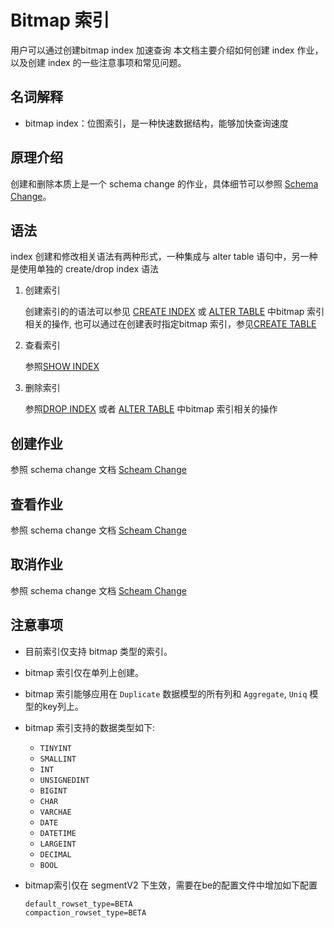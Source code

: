 <!-- 
Licensed to the Apache Software Foundation (ASF) under one
or more contributor license agreements.  See the NOTICE file
distributed with this work for additional information
regarding copyright ownership.  The ASF licenses this file
to you under the Apache License, Version 2.0 (the
"License"); you may not use this file except in compliance
with the License.  You may obtain a copy of the License at

  http://www.apache.org/licenses/LICENSE-2.0

Unless required by applicable law or agreed to in writing,
software distributed under the License is distributed on an
"AS IS" BASIS, WITHOUT WARRANTIES OR CONDITIONS OF ANY
KIND, either express or implied.  See the License for the
specific language governing permissions and limitations
under the License.
-->

# Bitmap 索引
用户可以通过创建bitmap index 加速查询
本文档主要介绍如何创建 index 作业，以及创建 index 的一些注意事项和常见问题。

## 名词解释
* bitmap index：位图索引，是一种快速数据结构，能够加快查询速度

## 原理介绍
创建和删除本质上是一个 schema change 的作业，具体细节可以参照 [Schema Change](alter-table-schema-change)。

## 语法
index 创建和修改相关语法有两种形式，一种集成与 alter table 语句中，另一种是使用单独的 
create/drop index 语法
1. 创建索引

    创建索引的的语法可以参见 [CREATE INDEX](../../sql-reference/sql-statements/Data%20Definition/CREATE%20INDEX.html) 
    或 [ALTER TABLE](../../sql-reference/sql-statements/Data%20Definition/ALTER%20TABLE.html) 中bitmap 索引相关的操作,
    也可以通过在创建表时指定bitmap 索引，参见[CREATE TABLE](../../sql-reference/sql-statements/Data%20Definition/CREATE%20TABLE.html)

2. 查看索引

    参照[SHOW INDEX](../../sql-reference/sql-statements/Administration/SHOW%20INDEX.html)

3. 删除索引

    参照[DROP INDEX](../../sql-reference/sql-statements/Data%20Definition/DROP%20INDEX.html)
    或者 [ALTER TABLE](../../sql-reference/sql-statements/Data%20Definition/ALTER%20TABLE.html) 中bitmap 索引相关的操作

## 创建作业
参照 schema change 文档 [Scheam Change](alter-table-schema-change.html)

## 查看作业
参照 schema change 文档 [Scheam Change](alter-table-schema-change.html)

## 取消作业
参照 schema change 文档 [Scheam Change](alter-table-schema-change.html)

## 注意事项
* 目前索引仅支持 bitmap 类型的索引。 
* bitmap 索引仅在单列上创建。
* bitmap 索引能够应用在 `Duplicate` 数据模型的所有列和 `Aggregate`, `Uniq` 模型的key列上。
* bitmap 索引支持的数据类型如下:
    * `TINYINT`
    * `SMALLINT`
    * `INT`
    * `UNSIGNEDINT`
    * `BIGINT`
    * `CHAR`
    * `VARCHAE`
    * `DATE`
    * `DATETIME`
    * `LARGEINT`
    * `DECIMAL`
    * `BOOL`

* bitmap索引仅在 segmentV2 下生效，需要在be的配置文件中增加如下配置

    ```
    default_rowset_type=BETA
    compaction_rowset_type=BETA
    ``` 
